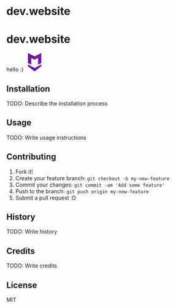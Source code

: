 # dev.website
# dev.website

hello :)
![alt text](https://github.com/adam-p/markdown-here/raw/master/src/common/images/icon48.png "Logo Title Text 1")


## Installation

TODO: Describe the installation process

## Usage

TODO: Write usage instructions

## Contributing

1. Fork it!
2. Create your feature branch: `git checkout -b my-new-feature`
3. Commit your changes: `git commit -am 'Add some feature'`
4. Push to the branch: `git push origin my-new-feature`
5. Submit a pull request :D

## History

TODO: Write history

## Credits

TODO: Write credits

## License

MIT
